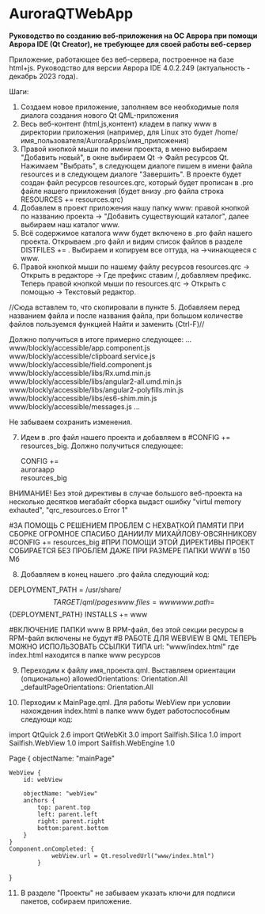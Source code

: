 # AuroraQTWebApp

<strong>Руководство по созданию веб-приложения на ОС Аврора при помощи Аврора IDE (Qt Creator), не требующее для своей работы веб-сервер</strong>

Приложение, работающее без веб-сервера, построенное на базе html+js. Руководство для версии Аврора IDE 4.0.2.249 (актуальность - декабрь 2023 года).

Шаги:
1. Создаем новое приложение, заполняем все необходимые поля диалога создания нового Qt QML-приложения
2. Весь веб-контент (html,js,контент) кладем в папку www в директории приложения (например, для Linux это будет /home/имя_пользователя/AuroraApps/имя_приложения)
3. Правой кнопкой мыши по имени проекта, в меню выбираем "Добавить новый", в окне выбираем Qt -> Файл ресурсов Qt.
Нажимаем "Выбрать", в следующем диалоге пишем в имени файла resources и в следующем диалоге "Завершить". В проекте будет создан файл ресурсов resources.qrc, который будет прописан в .pro файле нашего прииложения (будет внизу .pro файла строка RESOURCES += resources.qrc)
4. Добавлем в проект приложения нашу папку www: правой кнопкой по названию проекта -> "Добавить существующий каталог", далее выбираем наш каталог www.
5. Всё содержимое каталога www будет включено в .pro файл нашего проекта. Открываем .pro файл и видим список файлов в разделе DISTFILES += . Выбираем и копируем все оттуда, на ->чинающееся с www.
6. Правой кнопкой мыши по нашему файлу ресурсов resources.qrc -> Открыть в редакторе -> Где префикс ставим /, добавляем префикс. Теперь правой кнопкой мыши по resources.qrc -> Открыть с помощью -> Текстовый редактор.
   
  <RCC>
    <qresource prefix="/">
    //Сюда вставлем то, что скопировали в пункте 5. Добавляем <file> перед названием файла и </file> после названия файла, при большом количестве файлов пользуемся функцией Найти и заменить (Ctrl-F)//
    </qresource>
</RCC>

Должно получиться в итоге примерно следующее:
<RCC>
    <qresource prefix="/">
    ...
        <file>www/blockly/accessible/app.component.js</file>
        <file>www/blockly/accessible/clipboard.service.js</file>
        <file>www/blockly/accessible/field.component.js</file>
        <file>www/blockly/accessible/libs/Rx.umd.min.js</file>
        <file>www/blockly/accessible/libs/angular2-all.umd.min.js</file>
        <file>www/blockly/accessible/libs/angular2-polyfills.min.js</file>
        <file>www/blockly/accessible/libs/es6-shim.min.js</file>
        <file>www/blockly/accessible/messages.js</file>
    ...
        </qresource>
</RCC>

Не забываем сохранить изменения.

7. Идем в .pro файл нашего проекта и добавляем  в #CONFIG += resources_big. Должно получиться следующее:

   CONFIG += \
    auroraapp \
    resources_big

ВНИМАНИЕ! 
Без этой директивы в случае большого веб-проекта на несколько десятков мегабайт сборка выдаст ошибку "virtul memory exhauted", "qrc_resources.o Error 1"

#ЗА ПОМОЩЬ С РЕШЕНИЕМ ПРОБЛЕМ С НЕХВАТКОЙ ПАМЯТИ ПРИ СБОРКЕ ОГРОМНОЕ СПАСИБО ДАНИИЛУ МИХАЙЛОВУ-ОВСЯННИКОВУ
#CONFIG += resources_big
#ПРИ ПОМОЩИ ЭТОЙ ДИРЕКТИВЫ ПРОЕКТ СОБИРАЕТСЯ БЕЗ ПРОБЛЕМ ДАЖЕ ПРИ РАЗМЕРЕ ПАПКИ WWW в 150 Мб

8. Добавляем в конец нашего .pro файла следующий код:
   
DEPLOYMENT_PATH = /usr/share/$${TARGET}/qml/pages
www.files =www
www.path = $${DEPLOYMENT_PATH}
INSTALLS += www

#ВКЛЮЧЕНИЕ ПАПКИ www В RPM-файл, без этой секции ресурсы в RPM-файл включены не будут
#В РАБОТЕ ДЛЯ WEBVIEW В QML ТЕПЕРЬ МОЖНО ИСПОЛЬЗОВАТЬ ССЫЛКИ ТИПА url: "www/index.html" где index.html находится в папке www ресурсов

9. Переходим к файлу имя_проекта.qml. Выставляем ориентации (опционально)
    allowedOrientations: Orientation.All
    _defaultPageOrientations: Orientation.All

10. Перходим к MainPage.qml. Для работы WebView при условии нахождения index.html в папке www будет работоспособным следующи код:

import QtQuick 2.6
import QtWebKit 3.0
import Sailfish.Silica 1.0
import Sailfish.WebView 1.0
import Sailfish.WebEngine 1.0

Page {
    objectName: "mainPage"

    WebView {
        id: webView

        objectName: "webView"
        anchors {
            top: parent.top
            left: parent.left
            right: parent.right
            bottom:parent.bottom
        }
    }
    Component.onCompleted: {
                webView.url = Qt.resolvedUrl("www/index.html")
            }
}

11. В разделе "Проекты" не забываем указать ключи для подписи пакетов, собираем приложение.
